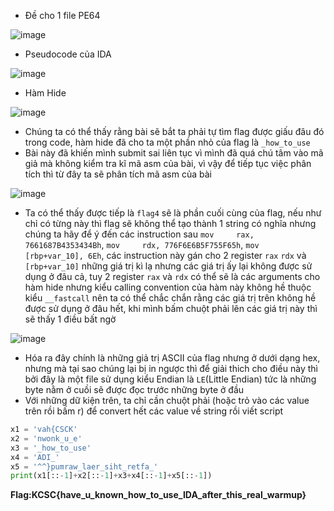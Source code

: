 - Đề cho 1 file PE64

![image](https://github.com/user-attachments/assets/f99eea59-85a5-48ef-826b-b4578944bae4)

- Pseudocode của IDA

 ![image](https://github.com/user-attachments/assets/f5deefd9-eed9-4465-8751-49f841a489a2)

- Hàm Hide

![image](https://github.com/user-attachments/assets/0b0ba9d0-91f4-4a48-aeff-12d2b8de18b7)

- Chúng ta có thể thấy rằng bài sẽ bắt ta phải tự tìm flag được giấu đâu đó trong code, hàm hide đã cho ta một phần nhỏ của flag là `_how_to_use`
- Bài này đã khiến mình submit sai liên tục vì mình đã quá chú tâm vào mã giả mà không kiểm tra kĩ mã asm của bài, vì vậy để tiếp tục việc phân tích thì từ đây ta sẽ phân tích mã asm của bài

![image](https://github.com/user-attachments/assets/659ede89-2009-4362-a045-882acad43213)

- Ta có thể thấy được tiếp là `flag4` sẽ là phần cuối cùng của flag, nếu như chỉ có từng này thì flag sẽ không thể tạo thành 1 string có nghĩa nhưng chúng ta hãy để ý đến các instruction sau `mov     rax, 7661687B4353434Bh`, `mov     rdx, 776F6E6B5F755F65h`, `mov     [rbp+var_10], 6Eh`, các instruction này gán cho 2 register `rax`  `rdx` và `[rbp+var_10]` những giá trị kì lạ nhưng các giá trị ấy lại không được sử dụng ở đâu cả, tuy 2 register `rax` và `rdx` có thể sẽ là các arguments cho hàm hide nhưng kiểu calling convention của hàm này không hề thuộc kiểu `__fastcall` nên ta có thể chắc chắn rằng các giá trị trên không hề được sử dụng ở đâu hết, khi mình bấm chuột phải lên các giá trị này thì sẽ thấy 1 điều bất ngờ

![image](https://github.com/user-attachments/assets/fde701a9-80bc-45cd-b210-c98034e58879)

- Hóa ra đây chính là những giả trị ASCII của flag nhưng ở dưới dạng hex, nhưng mà tại sao chúng lại bị in ngược thì để giải thich cho điều này thì bởi đây là một file sử dụng kiểu Endian là `LE`(Little Endian) tức là những byte nằm ở cuồi sẽ được đọc trước những byte ở đầu
- Với những dữ kiện trên, ta chỉ cần chuột phải (hoặc trỏ vào các value trên rồi bấm r) để convert hết các value về string rồi viết script
```python
x1 = 'vah{CSCK'
x2 = 'nwonk_u_e'
x3 = '_how_to_use'
x4 = 'ADI_'
x5 = '^^}pumraw_laer_siht_retfa_'
print(x1[::-1]+x2[::-1]+x3+x4[::-1]+x5[::-1])
```
**Flag:KCSC{have_u_known_how_to_use_IDA_after_this_real_warmup}**
